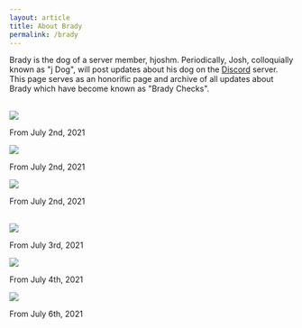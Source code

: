 ```yaml
---
layout: article
title: About Brady
permalink: /brady
---
```


Brady is the dog of a server member, hjoshm. Periodically, Josh, colloquially known as "j Dog", will post updates about his dog on the [Discord](../discord) server. This page serves as an honorific page and archive of all updates about Brady which have become known as "Brady Checks".

<br>

<div class="grid-container">
  <div class="grid grid--py-3">
    <div class="cell cell--4"><div><img class="image image--lg" src="{{ site.baseurl }}/assets/images/brady/07-02-2021.jpg"/><br><p>From July 2nd, 2021</p></div></div>
    <div class="cell cell--4"><div><img class="image image--lg" src="{{ site.baseurl }}/assets/images/brady/07-02-2021-2.jpg"/><br><p>From July 2nd, 2021</p></div></div>
    <div class="cell cell--4"><div><img class="image image--lg" src="{{ site.baseurl }}/assets/images/brady/07-02-2021-3.jpg"/><br><p>From July 2nd, 2021</p></div></div>
  </div>
</div>

<br>

<div class="grid-container">
  <div class="grid grid--py-3">
    <div class="cell cell--4"><div><img class="image image--lg" src="{{ site.baseurl }}/assets/images/brady/07-03-2021.jpg"/><br><p>From July 3rd, 2021</p></div></div>
    <div class="cell cell--4"><div><img class="image image--lg" src="{{ site.baseurl }}/assets/images/brady/07-04-2021.jpg"/><br><p>From July 4th, 2021</p></div></div>
    <div class="cell cell--4"><div><img class="image image--lg" src="{{ site.baseurl }}/assets/images/brady/07-06-2021.jpg"/><br><p>From July 6th, 2021</p></div></div>
  </div>
</div>
